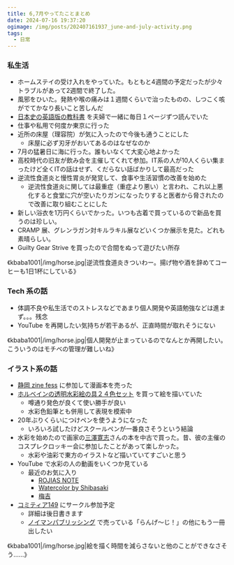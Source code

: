 ```yaml
---
title: 6,7月やってたことまとめ
date: 2024-07-16 19:37:20
ogimage: /img/posts/202407161937_june-and-july-activity.png
tags:
  - 日常
---
```


### 私生活

* ホームステイの受け入れをやっていた。もともと4週間の予定だったが少々トラブルがあって2週間で終了した。
* 風邪をひいた。発熱や喉の痛みは１週間くらいで治ったものの、しつこく咳がでてかなり長いこと苦しんだ
* [日本史の英語版の教科書](https://www.yamakawa.co.jp/product/59116) を夫婦で一緒に毎日１ページずつ読んでいた
* 仕事や私用で何度か東京に行った
* 近所の床屋（理容院）が気に入ったので今後も通うことにした
  * 床屋に必ず刃牙がおいてあるのはなぜなのか
* 7月の猛暑日に海に行った。誰もいなくて大変心地よかった
* 高校時代の旧友が飲み会を主催してくれて参加。IT系の人が10人くらい集まったけど全くITの話はせず、くだらない話ばかりして最高だった
* 逆流性食道炎と慢性胃炎が発覚して、食事や生活習慣の改善を始めた
  * 逆流性食道炎に関しては最重症（重症より悪い）と言われ、これ以上悪化すると食堂に穴が空いたりガンになったりすると医者から脅されたので改善に取り組むことにした
* 新しい浴衣を1万円くらいでかった。いつも古着で買っているので新品を買うのは珍しい。
* CRAMP 展、グレンラガン対キルラキル展などいくつか展示を見た。どれも素晴らしい。
* Guilty Gear Strive を買ったので合間をぬって遊びたい所存

《kbaba1001|/img/horse.jpg|逆流性食道炎きついわー。揚げ物や酒を辞めてコーヒーも1日1杯にしている》

### Tech 系の話

* 体調不良や私生活でのストレスなどであまり個人開発や英語勉強などは進まず。。。残念
* YouTube を再開したい気持ちが若干あるが、正直時間が取れそうにない

《kbaba1001|/img/horse.jpg|個人開発が止まっているのでなんとか再開したい。こういうのはモチベの管理が難しいね》

### イラスト系の話

* [静岡 zine fess](https://note.com/bookcultureclub/n/n97a6fe0c4294) に参加して漫画本を売った
* [ホルベインの透明水彩絵の具２４色セット](https://holbein-shop.com/?pid=87594228) を買って絵を描いていた
  * 噂通り発色が良くて使い勝手が良い
  * 水彩色鉛筆とも併用して表現を模索中
* 20年ぶりくらいにつけペンを使うようになった
  * いろいろ試したけどスクールペンが一番良さそうという結論
* 水彩を始めたので画家の[三澤寛志](https://www.pixiv.net/users/902690)さんの本を中古で買った。昔、彼の主催のコスプレクロッキー会に参加したことがあって楽しかった。
  * 水彩や油彩で東方のイラストなど描いていてすごいと思う
* YouTube で水彩の人の動画をいくつか見ている
  * 最近のお気に入り
    * [ROJIAS NOTE](https://www.youtube.com/@rojiasnote1494)
    * [Watercolor by Shibasaki](https://www.youtube.com/@WatercolorbyShibasaki)
    * [梅吉](https://www.youtube.com/@umeko0930)
* [コミティア149](https://www.comitia.co.jp/html/149.html) にサークル参加予定
  * 詳細は後日書きます
  * [ノイマンパブリッシング](https://neumann.base.shop/) で売っている「らんげ～じ！」の他にもう一冊出したい

《kbaba1001|/img/horse.jpg|絵を描く時間を減らさないと他のことができなさそう……》
